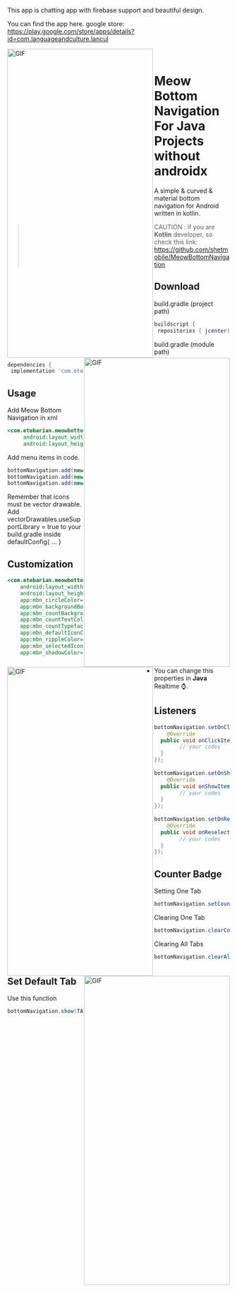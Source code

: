 
This app is chatting app with firebase support and beautiful design.

You can find the app here.
google store: https://play.google.com/store/apps/details?id=com.languageandculture.lancul

 <div>
  <img align="left" alt="GIF" src="https://github.com/Rolland-K/Lancul_java/blob/master/screenshot/device-2021-07-16-073524.png" width="330" height="700" />
  <img align="right" alt="GIF" src="https://github.com/Rolland-K/Lancul_java/blob/master/screenshot/device-2021-07-16-074043.png" width="330" height="700" />
  <img align="left" alt="GIF" src="https://github.com/Rolland-K/Lancul_java/blob/master/screenshot/device-2021-07-16-074247.png" width="330" height="700" />
  <img align="right" alt="GIF" src="https://github.com/Rolland-K/Lancul_java/blob/master/screenshot/device-2021-07-16-074353.png" width="330" height="700" />
</div>

<br />

# Meow Bottom Navigation For Java Projects without androidx  
A simple & curved & material bottom navigation for Android written in kotlin.  
  
> CAUTION : if you are **Kotlin** developer, so check this link: https://github.com/shetmobile/MeowBottomNavigation
  
## Download  
build.gradle (project path)  
```groovy  
buildscript {  
 repositories { jcenter() }}  
```  
build.gradle (module path)  
```groovy  
dependencies {  
 implementation 'com.etebarian:meow-bottom-navigation-java:1.2.0'}  
```  
  
## Usage  
Add Meow Bottom Navigation in xml  
```xml  
<com.etebarian.meowbottomnavigation.MeowBottomNavigation  
	 android:layout_width="match_parent"
	 android:layout_height="wrap_content" />
 ``` 
  
Add menu items in code.  
```java
bottomNavigation.add(new MeowBottomNavigation.Model(1, R.drawable.ic_home));  
bottomNavigation.add(new MeowBottomNavigation.Model(2, R.drawable.ic_explore));  
bottomNavigation.add(new MeowBottomNavigation.Model(3, R.drawable.ic_message));
```
Remember that icons must be vector drawable.   
Add vectorDrawables.useSupportLibrary = true to your build.gradle inside defaultConfig{ ... }  
  
## Customization  
```xml  
<com.etebarian.meowbottomnavigation.MeowBottomNavigation  
	android:layout_width="match_parent"
	android:layout_height="wrap_content"
	app:mbn_circleColor="#ffffff"
	app:mbn_backgroundBottomColor="#ffffff"
	app:mbn_countBackgroundColor="#ff6f00"
	app:mbn_countTextColor="#ffffff"
	app:mbn_countTypeface="fonts/SourceSansPro-Regular.ttf"
	app:mbn_defaultIconColor="#90a4ae"
	app:mbn_rippleColor="#2f424242"
	app:mbn_selectedIconColor="#3c415e"
	app:mbn_shadowColor="#1f212121"/>
```  
- You can change this properties in **Java** Realtime ⌚.   
  
## Listeners  
```java  
bottomNavigation.setOnClickMenuListener(new MeowBottomNavigation.ClickListener() {  
    @Override  
  public void onClickItem(MeowBottomNavigation.Model item) {  
        // your codes
  }  
});  
  
bottomNavigation.setOnShowListener(new MeowBottomNavigation.ShowListener() {  
    @Override  
  public void onShowItem(MeowBottomNavigation.Model item) {  
        // your codes
  }  
});  
  
bottomNavigation.setOnReselectListener(new MeowBottomNavigation.ReselectListener() {  
    @Override  
  public void onReselectItem(MeowBottomNavigation.Model item) {  
        // your codes
  }  
});
```
  
## Counter Badge  
Setting One Tab  
```java  
bottomNavigation.setCount(TAB_ID, STRING)  
```  
  
Clearing One Tab  
```java
bottomNavigation.clearCount(TAB_ID)  
```  
  
Clearing All Tabs  
```java
bottomNavigation.clearAllCounts(TAB_ID)  
```  
  
## Set Default Tab  
Use this function  
```java
bottomNavigation.show(TAB_ID)  
```
